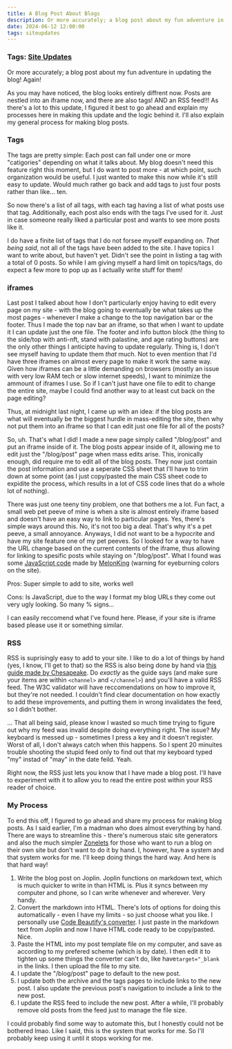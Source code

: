 ```yaml
---
title: A Blog Post About Blogs
description: Or more accurately; a blog post about my fun adventure in updating the blog! Again! As you may have noticed, the blog looks entirely diffrent now. Posts are nestled into an iframe now, and there are also tags! AND an RSS feed!!!
date: 2024-06-12 12:00:00
tags: siteupdates
---
```

### Tags: [Site Updates](/blog/tag/site-updates)
Or more accurately; a blog post about my fun adventure in updating the blog! Again!

As you may have noticed, the blog looks entirely diffrent now. Posts are nestled into an iframe now, and there are also tags! AND an RSS feed!!! As there's a lot to this update, I figured it best to go ahead and explain my processes here in making this update and the logic behind it. I'll also explain my general process for making blog posts.

### Tags

The tags are pretty simple: Each post can fall under one or more "catigories" depending on what it talks about. My blog doesn't need this feature right this moment, but I do want to post more - at which point, such organization would be useful. I just wanted to make this now while it's still easy to update. Would much rather go back and add tags to just four posts rather than like... ten.

So now there's a list of all tags, with each tag having a list of what posts use that tag. Additionally, each post also ends with the tags I've used for it. Just in case someone really liked a particular post and wants to see more posts like it.

I do have a finite list of tags that I do not forsee myself expanding on. _That being said_, not all of the tags have been added to the site. I have topics I want to write about, but haven't yet. Didn't see the point in listing a tag with a total of 0 posts. So while I am giving myself a hard limit on topics/tags, do expect a few more to pop up as I actually write stuff for them!

### iframes

Last post I talked about how I don't particularly enjoy having to edit every page on my site - with the blog going to eventually be what takes up the most pages - whenever I make a change to the top navigation bar or the footer. Thus I made the top nav bar an iframe, so that when I want to update it I can update just the one file. The footer and info button block (the thing to the side/top with anti-nft, stand with palastine, and age rating buttons) are the only other things I anticipte having to update regularly. Thing is, I don't see myself having to update them _that_ much. Not to even mention that I'd have three iframes on almost every page to make it work the same way. Given how iframes can be a little demanding on browsers (mostly an issue with very low RAM tech or slow internet speeds), I want to minimize the ammount of iframes I use. So if I can't just have one file to edit to change the entire site, maybe I could find another way to at least cut back on the page editing?

Thus, at midnight last night, I came up with an idea: if the blog posts are what will eventually be the biggest hurdle in mass-editing the site, then why not put them into an iframe so that I can edit just one file for all of the posts?

So, uh. That's what I did! I made a new page simply called "/blog/post" and put an iframe inside of it. The blog posts appear inside of it, allowing me to edit just the "/blog/post" page when mass edits arise. This, ironically enough, did require me to edit all of the blog posts. They now just contain the post information and use a seperate CSS sheet that I'll have to trim down at some point (as I just copy/pasted the main CSS sheet code to expidite the process, which results in a lot of CSS code lines that do a whole lot of nothing).

There was just one teeny tiny problem, one that bothers me a lot. Fun fact, a small web pet peeve of mine is when a site is almost entirely iframe based and doesn't have an easy way to link to particular pages. Yes, there's simple ways around this. No, it's not too big a deal. That's why it's a pet peeve, a small annoyance. Anyways, I did not want to be a hypocrite and have my site feature one of my pet peeves. So I looked for a way to have the URL change based on the current contents of the iframe, thus allowing for linking to spesific posts while staying on "/blog/post". What I found was some [JavaScript code](https://melonking.net/scripts/frame-link.js) made by [MelonKing](https://forum.melonland.net/index.php?topic=115.0) (warning for eyeburning colors on the site).

Pros: Super simple to add to site, works well

Cons: Is JavaScript, due to the way I format my blog URLs they come out very ugly looking. So many % signs...

I can easily reccomend what I've found here. Please, if your site is iframe based please use it or something similar.

### RSS

RSS is suprisingly easy to add to your site. I like to do a lot of things by hand (yes, I know, I'll get to that) so the RSS is also being done by hand via [this guide made by Chesapeake](https://moth.monster/blog/rssbyhand/). Do _exactly_ as the guide says (and make sure your items are within `<channel>` and `</channel>`) and you'll have a valid RSS feed. The W3C validator will have reccomendations on how to improve it, but they're not needed. I couldn't find clear documentation on how exactly to add these improvements, and putting them in wrong invalidates the feed, so I didn't bother.

... That all being said, please know I wasted so much time trying to figure out why my feed was invalid despite doing everything right. The issue? My keyboard is messed up - sometimes I press a key and it doesn't register. Worst of all, I don't always catch when this happens. So I spent 20 minuites trouble shooting the stupid feed only to find out that my keyboard typed "my" instad of "may" in the date feild. Yeah.

Right now, the RSS just lets you know that I have made a blog post. I'll have to experiment with it to allow you to read the entire post within your RSS reader of choice.

### My Process

To end this off, I figured to go ahead and share my process for making blog posts. As I said earlier, I'm a madman who does almost everything by hand. There are ways to streamline this - there's numerous staic site generators and also the much simpler [Zonelets](https://zonelets.itch.io/zonelets) for those who want to run a blog on their own site but don't want to do it by hand. I, however, have a system and that system works for me. I'll keep doing things the hard way. And here is that hard way!

1.  Write the blog post on Joplin. Joplin functions on markdown text, which is much quicker to write in than HTML is. Plus it syncs between my computer and phone, so I can write whenever and wherever. Very handy.
2.  Convert the markdown into HTML. There's lots of options for doing this automatically - even I have my limits - so just choose what you like. I personally use [Code Beautify's converter](https://codebeautify.org/markdown-to-html). I just paste in the markdown text from Joplin and now I have HTML code ready to be copy/pasted. Nice.
3.  Paste the HTML into my post template file on my computer, and save as according to my prefered scheme (which is by date). I then edit it to tighten up some things the converter can't do, like have`target="_blank` in the links. I then upload the file to my site.
4.  I update the "/blog/post" page to default to the new post.
5.  I update both the archive and the tags pages to include links to the new post. I also update the previous post's navigation to include a link to the new post.
6.  I update the RSS feed to include the new post. After a while, I'll probably remove old posts from the feed just to manage the file size.

I could probably find some way to automate this, but I honestly could not be bothered lmao. Like I said, this is the system that works for me. So I'll probably keep using it until it stops working for me.